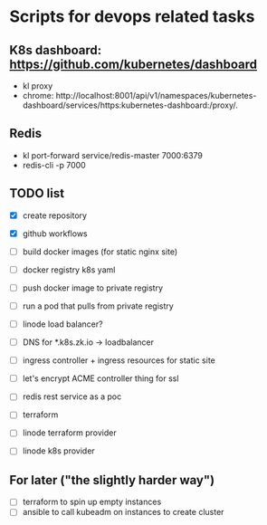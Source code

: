 # Scripts for devops related tasks

## K8s dashboard: https://github.com/kubernetes/dashboard
- kl proxy
- chrome: http://localhost:8001/api/v1/namespaces/kubernetes-dashboard/services/https:kubernetes-dashboard:/proxy/.

## Redis
- kl port-forward service/redis-master 7000:6379
- redis-cli -p 7000



## TODO list
- [x] create repository
- [x] github workflows
- [ ] build docker images (for static nginx site)
- [ ] docker registry k8s yaml
- [ ] push docker image to private registry
- [ ] run a pod that pulls from private registry
- [ ] linode load balancer?
- [ ] DNS for *.k8s.zk.io -> loadbalancer
- [ ] ingress controller + ingress resources for static site
- [ ] let's encrypt ACME controller thing for ssl
- [ ] redis rest service as a poc

- [ ] terraform
- [ ] linode terraform provider
- [ ] linode k8s provider


## For later ("the slightly harder way")
- [ ] terraform to spin up empty instances
- [ ] ansible to call kubeadm on instances to create cluster
